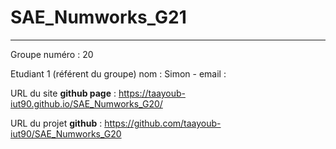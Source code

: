 # SAE_Numworks_G21
***
Groupe numéro : 20

Etudiant 1 (référent du groupe)   nom : Simon  -   email :

URL du site **github page** : https://taayoub-iut90.github.io/SAE_Numworks_G20/

URL du projet **github** : https://github.com/taayoub-iut90/SAE_Numworks_G20
